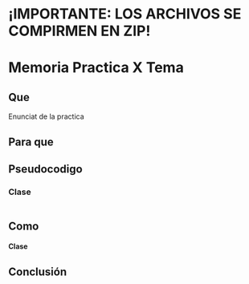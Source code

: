 # ¡IMPORTANTE: LOS ARCHIVOS SE COMPIRMEN EN ZIP!
# Memoria Practica X Tema

## Que 
<div style="text-align: justify;">
Enunciat de la practica
</div>

## Para que
<div style="text-align: justify;">

</div>
<div style="page-break-before:always"></div>

## Pseudocodigo
### Clase
``` 

```
## Como
<div style="text-align: justify;">

#### Clase

</div>

## Conclusión
<div style="text-align: justify;">


</div>
